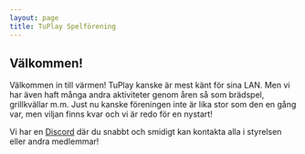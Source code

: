 ```yaml
---
layout: page
title: TuPlay Spelförening
---
```


## Välkommen!
Välkommen in till värmen! TuPlay kanske är mest känt för sina LAN. Men vi har även haft många andra aktiviteter genom åren så som brädspel, grillkvällar m.m. Just nu kanske föreningen inte är lika stor som den en gång var, men viljan finns kvar och vi är redo för en nystart!

Vi har en [Discord](https://discord.gg/cjF8gZuwtm) där du snabbt och smidigt kan kontakta alla i styrelsen eller andra medlemmar!